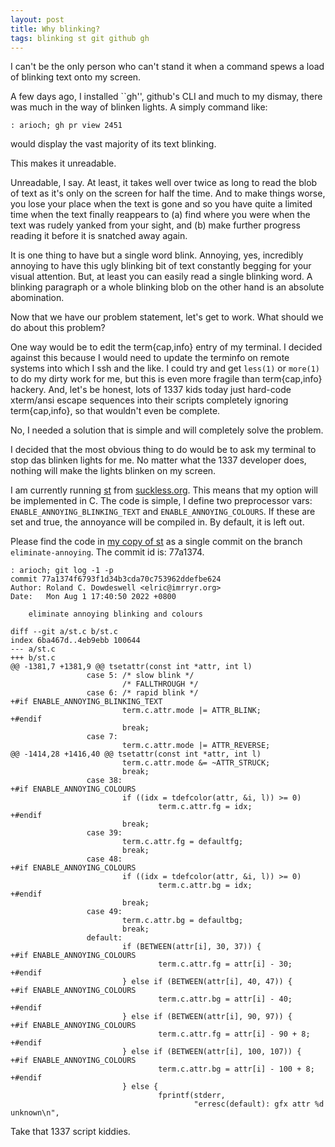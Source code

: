 ```yaml
---
layout: post
title: Why blinking?
tags: blinking st git github gh
---
```


I can't be the only person who can't stand it when a command spews
a load of blinking text onto my screen.

A few days ago, I installed ``gh'', github's CLI and much to my dismay,
there was much in the way of blinken lights.  A simply command like:

```
: arioch; gh pr view 2451
```

would display the vast majority of its text blinking.

This makes it unreadable.

Unreadable, I say.  At least, it takes well over twice as long to read
the blob of text as it's only on the screen for half the time.  And to
make things worse, you lose your place when the text is gone and so
you have quite a limited time when the text finally reappears to (a)
find where you were when the text was rudely yanked from your sight,
and (b) make further progress reading it before it is snatched away again.

It is one thing to have but a single word blink.  Annoying, yes,
incredibly annoying to have this ugly blinking bit of text constantly
begging for your visual attention.  But, at least you can easily read
a single blinking word.  A blinking paragraph or a whole blinking blob
on the other hand is an absolute abomination.

Now that we have our problem statement, let's get to work.  What should
we do about this problem?

One way would be to edit the term{cap,info} entry of my terminal.
I decided against this because I would need to update the terminfo
on remote systems into which I ssh and the like.  I could try and get
`less(1)` or `more(1)` to do my dirty work for me, but this is even more
fragile than term{cap,info} hackery.  And, let's be honest, lots of 1337
kids today just hard-code xterm/ansi escape sequences into their scripts
completely ignoring term{cap,info}, so that wouldn't even be complete.

No, I needed a solution that is simple and will completely solve the
problem.

I decided that the most obvious thing to do would be to ask my terminal
to stop das blinken lights for me.  No matter what the 1337 developer
does, nothing will make the lights blinken on my screen.

I am currently running [st](https://st.suckless.org/) from
[suckless.org](https://suckless.org/).  This means that my option will
be implemented in C.  The code is simple, I define two preprocessor vars:
`ENABLE_ANNOYING_BLINKING_TEXT` and `ENABLE_ANNOYING_COLOURS`.  If these
are set and true, the annoyance will be compiled in.  By default, it is
left out.

Please find the code in
[my copy of st](https://github.com/elric1/st) as a single commit on
the branch `eliminate-annoying`.  The commit id is: 77a1374.

```
: arioch; git log -1 -p
commit 77a1374f6793f1d34b3cda70c753962ddefbe624
Author: Roland C. Dowdeswell <elric@imrryr.org>
Date:   Mon Aug 1 17:40:50 2022 +0800

    eliminate annoying blinking and colours

diff --git a/st.c b/st.c
index 6ba467d..4eb9ebb 100644
--- a/st.c
+++ b/st.c
@@ -1381,7 +1381,9 @@ tsetattr(const int *attr, int l)
                 case 5: /* slow blink */
                         /* FALLTHROUGH */
                 case 6: /* rapid blink */
+#if ENABLE_ANNOYING_BLINKING_TEXT
                         term.c.attr.mode |= ATTR_BLINK;
+#endif
                         break;
                 case 7:
                         term.c.attr.mode |= ATTR_REVERSE;
@@ -1414,28 +1416,40 @@ tsetattr(const int *attr, int l)
                         term.c.attr.mode &= ~ATTR_STRUCK;
                         break;
                 case 38:
+#if ENABLE_ANNOYING_COLOURS
                         if ((idx = tdefcolor(attr, &i, l)) >= 0)
                                 term.c.attr.fg = idx;
+#endif
                         break;
                 case 39:
                         term.c.attr.fg = defaultfg;
                         break;
                 case 48:
+#if ENABLE_ANNOYING_COLOURS
                         if ((idx = tdefcolor(attr, &i, l)) >= 0)
                                 term.c.attr.bg = idx;
+#endif
                         break;
                 case 49:
                         term.c.attr.bg = defaultbg;
                         break;
                 default:
                         if (BETWEEN(attr[i], 30, 37)) {
+#if ENABLE_ANNOYING_COLOURS
                                 term.c.attr.fg = attr[i] - 30;
+#endif
                         } else if (BETWEEN(attr[i], 40, 47)) {
+#if ENABLE_ANNOYING_COLOURS
                                 term.c.attr.bg = attr[i] - 40;
+#endif
                         } else if (BETWEEN(attr[i], 90, 97)) {
+#if ENABLE_ANNOYING_COLOURS
                                 term.c.attr.fg = attr[i] - 90 + 8;
+#endif
                         } else if (BETWEEN(attr[i], 100, 107)) {
+#if ENABLE_ANNOYING_COLOURS
                                 term.c.attr.bg = attr[i] - 100 + 8;
+#endif
                         } else {
                                 fprintf(stderr,
                                         "erresc(default): gfx attr %d unknown\n",
```

Take that 1337 script kiddies.
